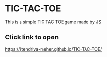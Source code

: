 # TIC-TAC-TOE
This is a simple TIC TAC TOE game made by JS

## Click link to open
https://jitendriya-meher.github.io/TIC-TAC-TOE/
